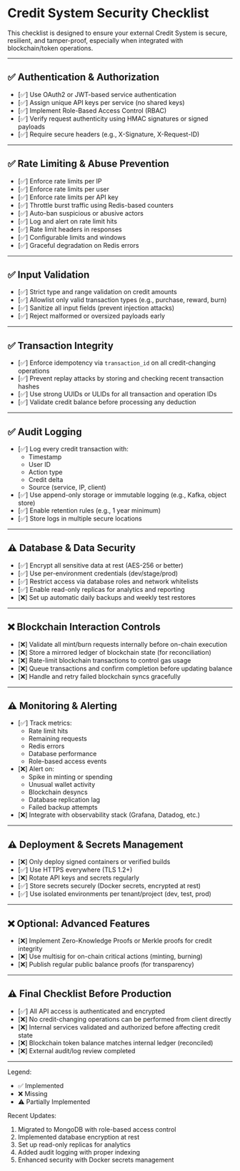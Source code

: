 # Credit System Security Checklist

This checklist is designed to ensure your external Credit System is secure, resilient, and tamper-proof, especially when integrated with blockchain/token operations.

---

## ✅ Authentication & Authorization

- [✅] Use OAuth2 or JWT-based service authentication
- [✅] Assign unique API keys per service (no shared keys)
- [✅] Implement Role-Based Access Control (RBAC)
- [✅] Verify request authenticity using HMAC signatures or signed payloads
- [✅] Require secure headers (e.g., X-Signature, X-Request-ID)

---

## ✅ Rate Limiting & Abuse Prevention

- [✅] Enforce rate limits per IP
- [✅] Enforce rate limits per user
- [✅] Enforce rate limits per API key
- [✅] Throttle burst traffic using Redis-based counters
- [✅] Auto-ban suspicious or abusive actors
- [✅] Log and alert on rate limit hits
- [✅] Rate limit headers in responses
- [✅] Configurable limits and windows
- [✅] Graceful degradation on Redis errors

---

## ✅ Input Validation

- [✅] Strict type and range validation on credit amounts
- [✅] Allowlist only valid transaction types (e.g., purchase, reward, burn)
- [✅] Sanitize all input fields (prevent injection attacks)
- [✅] Reject malformed or oversized payloads early

---

## ✅ Transaction Integrity

- [✅] Enforce idempotency via `transaction_id` on all credit-changing operations
- [✅] Prevent replay attacks by storing and checking recent transaction hashes
- [✅] Use strong UUIDs or ULIDs for all transaction and operation IDs
- [✅] Validate credit balance before processing any deduction

---

## ✅ Audit Logging

- [✅] Log every credit transaction with:
  - Timestamp
  - User ID
  - Action type
  - Credit delta
  - Source (service, IP, client)
- [✅] Use append-only storage or immutable logging (e.g., Kafka, object store)
- [✅] Enable retention rules (e.g., 1 year minimum)
- [✅] Store logs in multiple secure locations

---

## ⚠️ Database & Data Security

- [✅] Encrypt all sensitive data at rest (AES-256 or better)
- [✅] Use per-environment credentials (dev/stage/prod)
- [✅] Restrict access via database roles and network whitelists
- [✅] Enable read-only replicas for analytics and reporting
- [❌] Set up automatic daily backups and weekly test restores

---

## ❌ Blockchain Interaction Controls

- [❌] Validate all mint/burn requests internally before on-chain execution
- [❌] Store a mirrored ledger of blockchain state (for reconciliation)
- [❌] Rate-limit blockchain transactions to control gas usage
- [❌] Queue transactions and confirm completion before updating balance
- [❌] Handle and retry failed blockchain syncs gracefully

---

## ⚠️ Monitoring & Alerting

- [✅] Track metrics:
  - Rate limit hits
  - Remaining requests
  - Redis errors
  - Database performance
  - Role-based access events
- [❌] Alert on:
  - Spike in minting or spending
  - Unusual wallet activity
  - Blockchain desyncs
  - Database replication lag
  - Failed backup attempts
- [❌] Integrate with observability stack (Grafana, Datadog, etc.)

---

## ⚠️ Deployment & Secrets Management

- [❌] Only deploy signed containers or verified builds
- [✅] Use HTTPS everywhere (TLS 1.2+)
- [❌] Rotate API keys and secrets regularly
- [✅] Store secrets securely (Docker secrets, encrypted at rest)
- [✅] Use isolated environments per tenant/project (dev, test, prod)

---

## ❌ Optional: Advanced Features

- [❌] Implement Zero-Knowledge Proofs or Merkle proofs for credit integrity
- [❌] Use multisig for on-chain critical actions (minting, burning)
- [❌] Publish regular public balance proofs (for transparency)

---

## ⚠️ Final Checklist Before Production

- [✅] All API access is authenticated and encrypted
- [❌] No credit-changing operations can be performed from client directly
- [❌] Internal services validated and authorized before affecting credit state
- [❌] Blockchain token balance matches internal ledger (reconciled)
- [❌] External audit/log review completed

---

Legend:
- ✅ Implemented
- ❌ Missing
- ⚠️ Partially Implemented

Recent Updates:
1. Migrated to MongoDB with role-based access control
2. Implemented database encryption at rest
3. Set up read-only replicas for analytics
4. Added audit logging with proper indexing
5. Enhanced security with Docker secrets management
